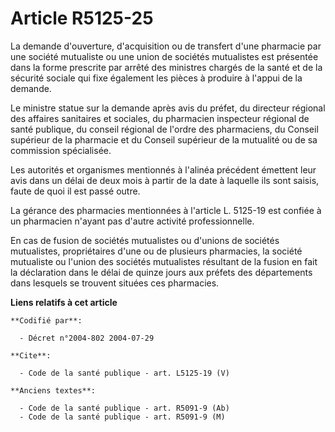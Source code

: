 # Article R5125-25

La demande d'ouverture, d'acquisition ou de transfert d'une pharmacie par une société mutualiste ou une union de sociétés
mutualistes est présentée dans la forme prescrite par arrêté des ministres chargés de la santé et de la sécurité sociale qui
fixe également les pièces à produire à l'appui de la demande. 

Le ministre statue sur la demande après avis du préfet, du directeur régional des affaires sanitaires et sociales, du
pharmacien inspecteur régional de santé publique, du conseil régional de l'ordre des pharmaciens, du Conseil supérieur de la
pharmacie et du Conseil supérieur de la mutualité ou de sa commission spécialisée. 

Les autorités et organismes mentionnés à l'alinéa précédent émettent leur avis dans un délai de deux mois à partir de la date
à laquelle ils sont saisis, faute de quoi il est passé outre. 

La gérance des pharmacies mentionnées à l'article L. 5125-19 est confiée à un pharmacien n'ayant pas d'autre activité
professionnelle. 

En cas de fusion de sociétés mutualistes ou d'unions de sociétés mutualistes, propriétaires d'une ou de plusieurs pharmacies,
la société mutualiste ou l'union des sociétés mutualistes résultant de la fusion en fait la déclaration dans le délai de
quinze jours aux préfets des départements dans lesquels se trouvent situées ces pharmacies.

**Liens relatifs à cet article**

	**Codifié par**:

	  - Décret n°2004-802 2004-07-29

	**Cite**:

	  - Code de la santé publique - art. L5125-19 (V)

	**Anciens textes**:

	  - Code de la santé publique - art. R5091-9 (Ab)
	  - Code de la santé publique - art. R5091-9 (M)
